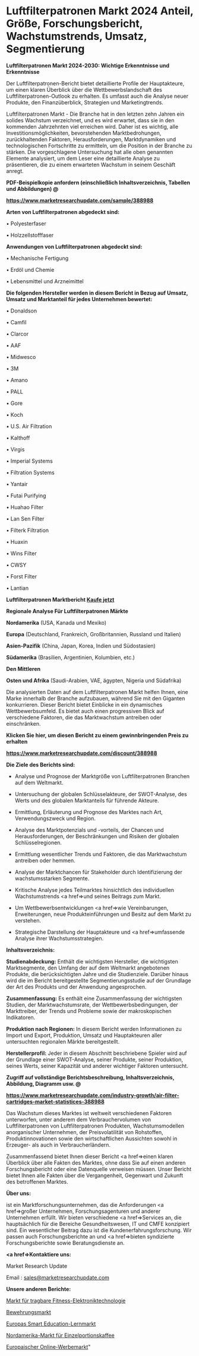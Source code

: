 # Luftfilterpatronen Markt 2024 Anteil, Größe, Forschungsbericht, Wachstumstrends, Umsatz, Segmentierung

<strong>Luftfilterpatronen Markt 2024-2030: Wichtige Erkenntnisse und Erkenntnisse</strong>

Der Luftfilterpatronen-Bericht bietet detaillierte Profile der Hauptakteure, um einen klaren Überblick über die Wettbewerbslandschaft des Luftfilterpatronen-Outlook zu erhalten. Es umfasst auch die Analyse neuer Produkte, den Finanzüberblick, Strategien und Marketingtrends.

Luftfilterpatronen Markt - Die Branche hat in den letzten zehn Jahren ein solides Wachstum verzeichnet, und es wird erwartet, dass sie in den kommenden Jahrzehnten viel erreichen wird. Daher ist es wichtig, alle Investitionsmöglichkeiten, bevorstehenden Marktbedrohungen, zurückhaltenden Faktoren, Herausforderungen, Marktdynamiken und technologischen Fortschritte zu ermitteln, um die Position in der Branche zu stärken. Die vorgeschlagene Untersuchung hat alle oben genannten Elemente analysiert, um dem Leser eine detaillierte Analyse zu präsentieren, die zu einem erwarteten Wachstum in seinem Geschäft anregt.



<strong><b>PDF-Beispielkopie anfordern (einschließlich Inhaltsverzeichnis, Tabellen und Abbildungen) @ </b></strong>

<strong><a href=https://www.marketresearchupdate.com/sample/388988>

<strong>https://www.marketresearchupdate.com/sample/388988</u></a></strong></strong>



<strong>Arten von Luftfilterpatronen abgedeckt sind:</strong>

• Polyesterfaser

• Holzzellstofffaser



<strong>Anwendungen von Luftfilterpatronen abgedeckt sind:</strong>

• Mechanische Fertigung

• Erdöl und Chemie

• Lebensmittel und Arzneimittel



<strong>Die folgenden Hersteller werden in diesem Bericht in Bezug auf Umsatz, Umsatz und Marktanteil für jedes Unternehmen bewertet:</strong>

• Donaldson

• Camfil

• Clarcor

• AAF

• Midwesco

• 3M

• Amano

• PALL

• Gore

• Koch

• U.S. Air Filtration

• Kalthoff

• Virgis

• Imperial Systems

• Filtration Systems

• Yantair

• Futai Purifying

• Huahao Filter

• Lan Sen Filter

• Filterk Filtration

• Huaxin

• Wins Filter

• CWSY

• Forst Filter

• Lantian



<strong>Luftfilterpatronen Marktbericht <a href=https://www.marketresearchupdate.com/buynow/388988>Kaufe jetzt</a></strong>



<strong>Regionale Analyse Für Luftfilterpatronen Märkte</strong>



<strong>Nordamerika</strong> (USA, Kanada und Mexiko)



<strong>Europa</strong> (Deutschland, Frankreich, Großbritannien, Russland und Italien)



<strong>Asien-Pazifik</strong> (China, Japan, Korea, Indien und Südostasien)



<strong>Südamerika</strong> (Brasilien, Argentinien, Kolumbien, etc.)



<strong>Den Mittleren</strong> 

<strong>Osten und Afrika</strong> (Saudi-Arabien, VAE, ägypten, Nigeria und Südafrika)

Die analysierten Daten auf dem Luftfilterpatronen Markt helfen Ihnen, eine Marke innerhalb der Branche aufzubauen, während Sie mit den Giganten konkurrieren. Dieser Bericht bietet Einblicke in ein dynamisches Wettbewerbsumfeld. Es bietet auch einen progressiven Blick auf verschiedene Faktoren, die das Marktwachstum antreiben oder einschränken.



<strong>Klicken Sie hier, um diesen Bericht zu einem gewinnbringenden Preis zu erhalten
</strong>

<strong><a href=https://www.marketresearchupdate.com/discount/388988>https://www.marketresearchupdate.com/discount/388988</b></u></strong></a>



<strong>Die Ziele des Berichts sind:</strong>

- Analyse und Prognose der Marktgröße von Luftfilterpatronen Branchen auf dem Weltmarkt.

- Untersuchung der globalen Schlüsselakteure, der SWOT-Analyse, des Werts und des globalen Marktanteils für führende Akteure.

- Ermittlung, Erläuterung und Prognose des Marktes nach Art, Verwendungszweck und Region.

- Analyse des Marktpotenzials und -vorteils, der Chancen und Herausforderungen, der Beschränkungen und Risiken der globalen Schlüsselregionen.

- Ermittlung wesentlicher Trends und Faktoren, die das Marktwachstum antreiben oder hemmen.

- Analyse der Marktchancen für Stakeholder durch Identifizierung der wachstumsstarken Segmente.

- Kritische Analyse jedes Teilmarktes hinsichtlich des individuellen Wachstumstrends <a href=>und</a> seines Beitrags zum Markt.

- Um Wettbewerbsentwicklungen <a href=>wie</a> Vereinbarungen, Erweiterungen, neue Produkteinführungen und Besitz auf dem Markt zu verstehen.

- Strategische Darstellung der Hauptakteure und <a href=>umfas</a>sende Analyse ihrer Wachstumsstrategien.



<strong>Inhaltsverzeichnis:</strong>



<strong>Studienabdeckung:</strong> Enthält die wichtigsten Hersteller, die wichtigsten Marktsegmente, den Umfang der auf dem Weltmarkt angebotenen Produkte, die berücksichtigten Jahre und die Studienziele. Darüber hinaus wird die im Bericht bereitgestellte Segmentierungsstudie auf der Grundlage der Art des Produkts und der Anwendung angesprochen.



<strong>Zusammenfassung:</strong> Es enthält eine Zusammenfassung der wichtigsten Studien, der Marktwachstumsrate, der Wettbewerbsbedingungen, der Markttreiber, der Trends und Probleme sowie der makroskopischen Indikatoren.



<strong>Produktion nach Regionen:</strong> In diesem Bericht werden Informationen zu Import und Export, Produktion, Umsatz und Hauptakteuren aller untersuchten regionalen Märkte bereitgestellt.



<strong>Herstellerprofil:</strong> Jeder in diesem Abschnitt beschriebene Spieler wird auf der Grundlage einer SWOT-Analyse, seiner Produkte, seiner Produktion, seines Werts, seiner Kapazität und anderer wichtiger Faktoren untersucht.



<strong><b>Zugriff auf vollständige Berichtsbeschreibung, Inhaltsverzeichnis, Abbildung, Diagramm usw. @ </b></strong>

<strong><a href=https://www.marketresearchupdate.com/industry-growth/air-filter-cartridges-market-statistices-388988>https://www.marketresearchupdate.com/industry-growth/air-filter-cartridges-market-statistices-388988</a></strong>

Das Wachstum dieses Marktes ist weltweit verschiedenen Faktoren unterworfen, unter anderem dem Verbrauchervolumen von Luftfilterpatronen von Luftfilterpatronen Produkten, Wachstumsmodellen anorganischer Unternehmen, der Preisvolatilität von Rohstoffen, Produktinnovationen sowie den wirtschaftlichen Aussichten sowohl in Erzeuger- als auch in Verbraucherländern.

Zusammenfassend bietet Ihnen dieser Bericht <a href=>einen</a> klaren Überblick über alle Fakten des Marktes, ohne dass Sie auf einen anderen Forschungsbericht oder eine Datenquelle verweisen müssen. Unser Bericht bietet Ihnen alle Fakten über die Vergangenheit, Gegenwart und Zukunft des betroffenen Marktes.



<strong>Über uns:</strong>

 ist ein Marktforschungsunternehmen, das die Anforderungen <a href=>großer</a> Unternehmen, Forschungsagenturen und anderer Unternehmen erfüllt. Wir bieten verschiedene <a href=>Services</a> an, die hauptsächlich für die Bereiche Gesundheitswesen, IT und CMFE konzipiert sind. Ein wesentlicher Beitrag dazu ist die Kundenerfahrungsforschung. Wir passen auch Forschungsberichte an und <a href=>bieten</a> syndizierte Forschungsberichte sowie Beratungsdienste an.



<strong><a href=>Kontaktiere uns:</a></strong>

Market Research Update

Email : sales@marketresearchupdate.com



<strong>Unsere anderen Berichte:</strong>

<a href=https://www.linkedin.com/pulse/wearable-fitness-electronics-technology-market-analysis>Markt für tragbare Fitness-Elektroniktechnologie</a>

<a href=https://www.linkedin.com/pulse/rebar-market-research-report-reveals>Bewehrungsmarkt</a>

<a href=https://www.linkedin.com/pulse/europe-smart-education-learning-market-size-share-trends>Europas Smart Education-Lernmarkt</a>

<a href=https://www.linkedin.com/pulse/north-america-single-serve-coffee-market-2023-2030>Nordamerika-Markt für Einzelportionskaffee</a>

<a href=https://www.linkedin.com/pulse/europe-online-advertising-market-report-covers>Europaischer Online-Werbemarkt</a>"

